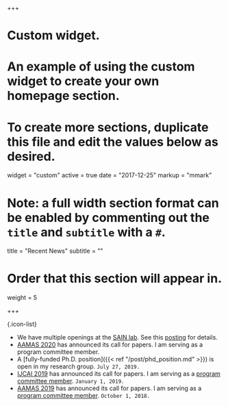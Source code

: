 +++
# Custom widget.
# An example of using the custom widget to create your own homepage section.
# To create more sections, duplicate this file and edit the values below as desired.
widget = "custom"
active = true
date = "2017-12-25"
markup = "mmark"

# Note: a full width section format can be enabled by commenting out the `title` and `subtitle` with a `#`.
title = "Recent News"
subtitle = ""

# Order that this section will appear in.
weight = 5

+++


{.icon-list}
- We have multiple openings at the [SAIN lab](https://sain.ca). See this [posting](https://www.sain.ca/post/news-post-1/) for details.
- [AAMAS 2020](https://aamas2020.conference.auckland.ac.nz/) has announced its call for papers. I am serving as a program committee member.
- A [fully-funded Ph.D. position]({{< ref "/post/phd_position.md" >}}) is open in my research group. `July 27, 2019.`
- [IJCAI 2019](https://ijcai19.org/) has announced its call for papers. I am serving as a [program committee member](https://www.ijcai19.org/program-committee.html). `January 1, 2019.`
- [AAMAS 2019](http://aamas2019.encs.concordia.ca/) has announced its call for papers. I am serving as a [program committee member](http://aamas2019.encs.concordia.ca/pcm.html/). `October 1, 2018.`
<!-- -  [AAMAS 2018](http://celweb.vuse.vanderbilt.edu/aamas18/) has announced its call for papers. I am serving as a [program committee member](http://celweb.vuse.vanderbilt.edu/aamas18/pc/). `September 1, 2017.` -->
<!-- -  I started as a tenure-track Assistant Professor in [Faculty of Business and IT](http://businessandit.uoit.ca) at [UOIT](http://uoit.ca). `August 1, 2017.` -->
<!-- -  [AAAI 2018](https://aaai.org/Conferences/AAAI-18/) has announced its call for papers. I am serving as a program committee member. `July 15, 2017.` -->
